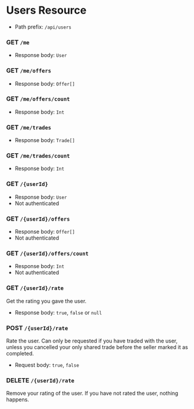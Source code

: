 # Users Resource
- Path prefix: `/api/users`

### GET `/me`
- Response body: `User`

### GET `/me/offers`
- Response body: `Offer[]`

### GET `/me/offers/count`
- Response body: `Int`

### GET `/me/trades`
- Response body: `Trade[]`

### GET `/me/trades/count`
- Response body: `Int`

### GET `/{userId}`
- Response body: `User`
- Not authenticated

### GET `/{userId}/offers`
- Response body: `Offer[]`
- Not authenticated

### GET `/{userId}/offers/count`
- Response body: `Int`
- Not authenticated

### GET `/{userId}/rate`
Get the rating you gave the user.
- Response body: `true`, `false` or `null`

### POST `/{userId}/rate`
Rate the user. Can only be requested if you have traded with the user, unless you cancelled your
only shared trade before the seller marked it as completed.
- Request body: `true`, `false`

### DELETE `/{userId}/rate`
Remove your rating of the user. If you have not rated the user, nothing happens.
